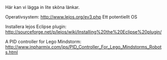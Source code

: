 Här kan vi lägga in lite sköna länkar.

Operativsystem:
http://www.lejos.org/ev3.php	Ett potentiellt OS

Installera lejos Eclipse plugin:
http://sourceforge.net/p/lejos/wiki/Installing%20the%20Eclipse%20plugin/

A PID controller for Lego Mindstorm:
http://www.inpharmix.com/jps/PID_Controller_For_Lego_Mindstorms_Robots.html
